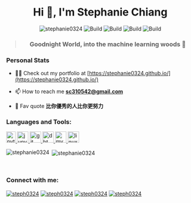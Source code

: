 <h1 align="center">Hi 👋, I'm Stephanie Chiang</h1>

<p align="center">
    <img src="https://komarev.com/ghpvc/?username=stephanie0324&color=green" alt="stephanie0324" />
    <a> <img alt="Build" src="https://img.shields.io/badge/Welcome-:)-lightblue"> </a>
    <a> <img alt="Build" src="https://img.shields.io/badge/Like-🧡-lightpink"></a>
    <a> <img alt="Build" src="https://img.shields.io/badge/Comment-💬-lightgray"></a>
    <a> <img alt="Build" src="https://img.shields.io/badge/share-🙏-lightyellow"></a>
</p>


> <h3 align="center"> Goodnight World, into the machine learning woods 🌲</h3>

### Personal Stats
- 👨‍💻 Check out my portfolio at [https://stephanie0324.github.io/](https://stephanie0324.github.io/)

- 📫 How to reach me **sc310542@gmail.com**

- 🌟 Fav quote **比你優秀的人比你更努力**

<h3 align="left">Languages and Tools:</h3>
<p align="left"> <a href="https://www.python.org" target="_blank"> <img src="https://upload.wikimedia.org/wikipedia/commons/thumb/c/c3/Python-logo-notext.svg/1869px-Python-logo-notext.svg.png" alt="python" width="25" height="30"/> </a><a href="https://jupyter.org" target="_blank"> <img src="https://blogs.swarthmore.edu/its/wp-content/uploads/2020/08/jupyter.png" alt="jupy" width="30" height="30"/> <a href="https://git-scm.com/" target="_blank"> <img src="https://www.vectorlogo.zone/logos/git-scm/git-scm-icon.svg" alt="git" width="30" height="30"/> </a> <a href="https://www.getdbt.com" target="_blank"> <img src="https://seeklogo.com/images/D/dbt-logo-500AB0BAA7-seeklogo.com.png" alt="dbt" width="30" height="30"/> </a><a href="https://www.mysql.com" target="_blank"> <img src="https://lwcom.ru/upload/resize_cache/iblock/664/576_487_1/fhq2w33h042s3guk1of6a8fud41tj4r5.jpg" alt="mysql" width="30" height="30"/> </a> <a href="https://www.linux.org/" target="_blank"> <img src="https://cdn-icons-png.flaticon.com/512/518/518713.png" alt="linux" width="30" height="30"/> </a> </p>

<p><img align="left" src="https://github-readme-stats.vercel.app/api/top-langs?username=stephanie0324&show_icons=true&locale=en&layout=compact" alt="stephanie0324" /></p>
<p>&nbsp;<img align="center" src="https://github-readme-stats.vercel.app/api?username=stephanie0324&show_icons=true&locale=en" alt="stephanie0324" /></p>
</br>

<h3 align="left">Connect with me:</h3>
<p align="left">
<a href="https://www.facebook.com/profile.php?id=100005029028402&locale=zh_TW" target="blank"><img align="center" src="https://img.shields.io/badge/Facebook-1877F2?style=for-the-badge&logo=facebook&logoColor=white" alt="steph0324" /></a>
<a href="https://www.linkedin.com/in/stephanie-chiang-42100b165/" target="blank"><img align="center" src="https://img.shields.io/badge/LinkedIn-0077B5?style=for-the-badge&logo=linkedin&logoColor=white" alt="steph0324"/></a>
<a href="https://www.instagram.com/yrs_2499?igsh=MXJ5MHNpc2ZxNHh5NA%3D%3D&utm_source=qr" target="blank"><img align="center" src="https://img.shields.io/badge/Instagram-E4405F?style=for-the-badge&logo=instagram&logoColor=white" alt="steph0324" /></a>
<a href="https://www.youtube.com/channel/UCpIrOv7O2R7HfpCEMQEOOKQ" target="blank"><img align="center" src="https://img.shields.io/badge/YouTube-FF0000?style=for-the-badge&logo=youtube&logoColor=white" alt="steph0324" /></a>
</p>

